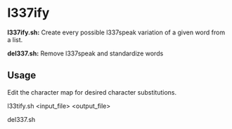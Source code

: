 # l337ify
**l337ify.sh:** Create every possible l337speak variation of a given word from a list.

**del337.sh:** Remove l337speak and standardize words

## Usage
Edit the character map for desired character substitutions.

l33tify.sh <input_file> <output_file>

del337.sh
